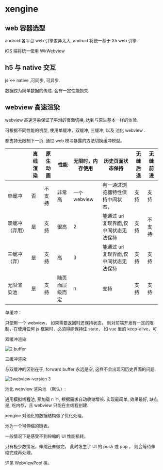 # xengine

## web 容器选型

android 各平台 web 引擎差异太大, android 将统一基于 X5 web 引擎.

iOS 端将统一使用 WkWebview

## h5 与 native 交互

js <-> native ,可同步, 可异步. 

数据仅为简单数据的传递. 会有一定性能损失.

## webview 高速渲染

webview 高速渲染保证了平滑的页面切换, 达到与原生基本一样的体验. 

可根据不同性能的机型, 使用单缓冲，双缓冲, 三缓冲, 以及 池化 webview .

都支持无限制下一页. 通过 web 模块暴露的方法切换缓冲模型。

|                | 离线渲染 | 原生动画 | 性能           | 无限时，内存使用 | 历史页面状态保持                       | 无缝后退 | 无缝前进 |
| -------------- | -------- | -------- | -------------- | ---------------- | -------------------------------------- | -------- | -------- |
| 单缓冲         | 否       | 不支持   | 非常高         | 一个 webview     | 有一通过浏览器特性保持中间状态，       | 支持     | 支持     |
| 双缓冲（弃用） | 是       | 支持     | 很高           | 2                | 能通过 url 复现界面,仅中间状态无法保持 | 支持     | 不支持   |
| 三缓冲（弃）   | 是       | 支持     | 高             | 3                | 能通过 url 复现界面,仅中间状态无法保持 | 支持     | 支持     |
| 无限渲染池     | 是       | 支持     | 随页面层级而定 | n                | 支持                                   | 支持     | 支持     |

单缓冲：

只使用一个 webview，  如果需要返回时还保持状态， 则对前端开发有一定的限制，在使用任何 js 框架时，必须得能保持住 state， 如 vue 里的 keep-alive，可

双缓冲渲染:

![2 buffer](assets/96d545a3-f590-4702-af05-81333fb828f2.gif )

三缓冲渲染: 

与双缓冲的区别在于, forward buffer 永远是空, 这样不会出现闪历史界面的问题.

![3webview-version 3](assets/045e984e-7bab-4181-95d2-b031f8b7ce56.gif)

池化 webview 渲染池 （默认）:

通用模拟线程池, 预加载 n 个, 根据需求自动收缩增长. 实现最简单, 效果最好, 缺点是, 吃内存，且 webview 只能在主线程创建.

xengine 对池化的数据结构做了优化处理。 

池为一个可伸缩的链表。 

一般情况下是感受不到伸缩的 UI 性能损耗。 

只有极少数情况，伸缩还未做完， 此时发生了 UI 的 push 或 pop ， 则会等待伸缩完成再处理。

详见 WebViewPool 类。

